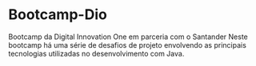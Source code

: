 # Bootcamp-Dio
Bootcamp da Digital Innovation One em parceria com o Santander
Neste bootcamp há uma série de desafios de projeto envolvendo as principais tecnologias utilizadas no desenvolvimento com Java.
